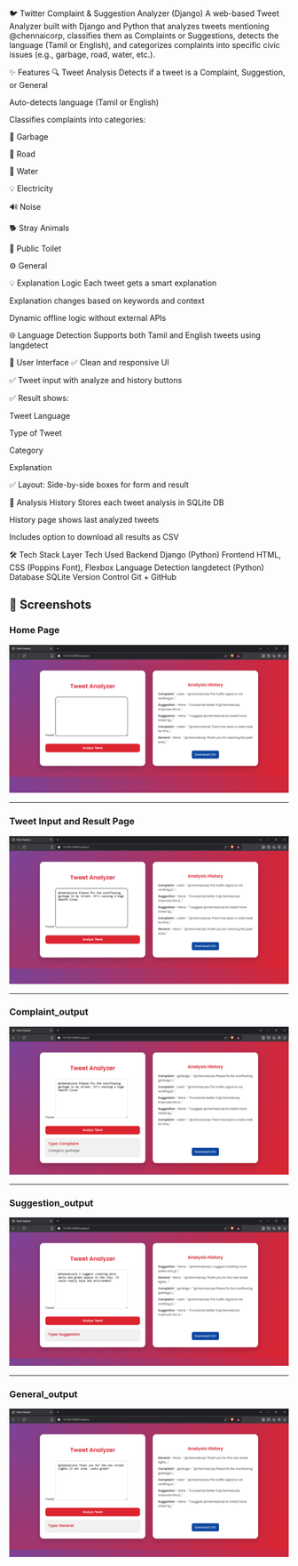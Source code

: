 🐦 Twitter Complaint & Suggestion Analyzer (Django)
A web-based Tweet Analyzer built with Django and Python that analyzes tweets mentioning @chennaicorp, classifies them as Complaints or Suggestions, detects the language (Tamil or English), and categorizes complaints into specific civic issues (e.g., garbage, road, water, etc.).

✨ Features
🔍 Tweet Analysis
Detects if a tweet is a Complaint, Suggestion, or General

Auto-detects language (Tamil or English)

Classifies complaints into categories:

🚮 Garbage

🚧 Road

🚰 Water

💡 Electricity

🔊 Noise

🐕 Stray Animals

🧼 Public Toilet

⚙️ General

💡 Explanation Logic
Each tweet gets a smart explanation

Explanation changes based on keywords and context

Dynamic offline logic without external APIs

🌐 Language Detection
Supports both Tamil and English tweets using langdetect

👥 User Interface
✅ Clean and responsive UI

✅ Tweet input with analyze and history buttons

✅ Result shows:

Tweet Language

Type of Tweet

Category

Explanation

✅ Layout: Side-by-side boxes for form and result

📜 Analysis History
Stores each tweet analysis in SQLite DB

History page shows last analyzed tweets

Includes option to download all results as CSV

🛠 Tech Stack
Layer	Tech Used
Backend	Django (Python)
Frontend	HTML, CSS (Poppins Font), Flexbox
Language Detection	langdetect (Python)
Database	SQLite
Version Control	Git + GitHub

## 📸 Screenshots

### Home Page
![Image](output/Home_page.png)

---

### Tweet Input and Result Page
![Image](output/input_page.png)

---

### Complaint_output
![Image](output/complaint_output.png)

---

### Suggestion_output
![Image](output/suggestion_output.png)

---

### General_output
![Image](output/general_output.png)



